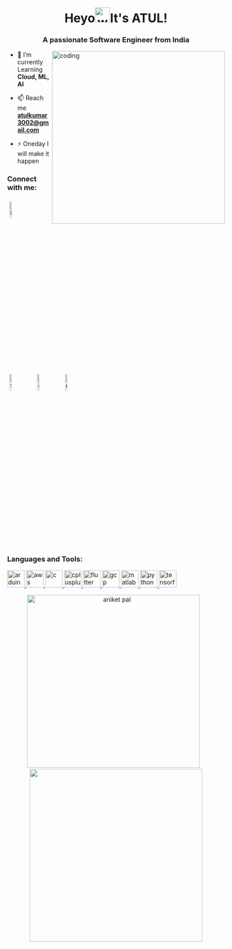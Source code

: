 <h1 align="center">Heyo<img alt="wave" src="https://emojis.slackmojis.com/emojis/images/1588177020/8809/wave_hello.gif?1588177020" width="35">It's ATUL!  </h1>
<h3 align="center">A passionate Software Engineer from India</h3>

<img align="right" alt="coding" width="400" src="https://camo.githubusercontent.com/c1dcb74cc1c1835b1d716f5051499a2814c683c806b15f04b0eba492863703e9/68747470733a2f2f63646e2e6472696262626c652e636f6d2f75736572732f3733303730332f73637265656e73686f74732f363538313234332f6176656e746f2e676966">

<!--<p align="left"> <img src="https://komarev.com/ghpvc/?username=atulkr-exe&label=Profile%20views&color=0e75b6&style=flat" alt="atulkr-exe" /> </p>-->

- 🌱 I’m currently Learning **Cloud, ML, AI**

- 📫 Reach me **atulkumar3002@gmail.com**

- ⚡ Oneday I will make it happen 

<h3 align="left">Connect with me:</h3>
<p align="left" >
	<!--<a href="https://github.com/AtulKr-exe"><img alt="github" width="10%" style="padding:5px" src="https://img.icons8.com/clouds/100/000000/github.png"/></a>-->
	<a href="https://www.linkedin.com/in/atulkr07"><img alt="linkedin" width="10%" style="padding:5px" src="https://img.icons8.com/clouds/100/000000/linkedin.png"/></a>
	<a href="https://www.facebook.com/people/Atul-Kumar/100013035275105/"><img alt="facebook" width="10%" style="padding:5px" src="https://img.icons8.com/clouds/100/000000/facebook-new.png"/></a>
	<a href="https://www.instagram.com/atulkr.exe/"><img alt="instagram" width="10%" style="padding:5px" src="https://img.icons8.com/clouds/100/000000/instagram.png"/></a>
	<a href="https://tech-lession.blogspot.com/?m=1"><img alt="medium" width="10%" style="padding:5px" src="https://img.icons8.com/clouds/100/000000/goodnotes.png"/></a>
	
</p>

<h3 align="left">Languages and Tools:</h3>
<p align="left"> <a href="https://www.arduino.cc/" target="_blank" rel="noreferrer"> <img src="https://cdn.worldvectorlogo.com/logos/arduino-1.svg" alt="arduino" width="40" height="40"/> </a> <a href="https://aws.amazon.com" target="_blank" rel="noreferrer"> <img src="https://scontent.fixr3-1.fna.fbcdn.net/v/t39.30808-6/269757833_4570037896366873_6631612107011390481_n.jpg?_nc_cat=1&ccb=1-7&_nc_sid=09cbfe&_nc_ohc=6H5Dz2A49Y0AX8-8W70&_nc_ht=scontent.fixr3-1.fna&oh=00_AfD9UApv9-xmNGP60lzgH5aNPVew5C5gCPnmFh9oAV-m_w&oe=639A29BF" alt="aws" width="40" height="40"/> </a> <a href="https://www.cprogramming.com/" target="_blank" rel="noreferrer"> <img src="https://upload.wikimedia.org/wikipedia/commons/1/18/C_Programming_Language.svg" alt="c" width="40" height="40"/> </a> <a href="https://www.w3schools.com/cpp/" target="_blank" rel="noreferrer"> <img src="https://upload.wikimedia.org/wikipedia/commons/1/18/ISO_C%2B%2B_Logo.svg" alt="cplusplus" width="40" height="40"/> </a> <a href="https://flutter.dev" target="_blank" rel="noreferrer"> <img src="https://www.vectorlogo.zone/logos/flutterio/flutterio-icon.svg" alt="flutter" width="40" height="40"/> </a> <a href="https://cloud.google.com" target="_blank" rel="noreferrer"> <img src="https://www.vectorlogo.zone/logos/google_cloud/google_cloud-icon.svg" alt="gcp" width="40" height="40"/> </a> <a href="https://www.mathworks.com/" target="_blank" rel="noreferrer"> <img src="https://upload.wikimedia.org/wikipedia/commons/2/21/Matlab_Logo.png" alt="matlab" width="40" height="40"/> </a> <a href="https://www.python.org" target="_blank" rel="noreferrer"> <img src="https://s3.dualstack.us-east-2.amazonaws.com/pythondotorg-assets/media/community/logos/python-logo-only.png" alt="python" width="40" height="40"/> </a> <a href="https://www.tensorflow.org" target="_blank" rel="noreferrer"> <img src="https://www.vectorlogo.zone/logos/tensorflow/tensorflow-icon.svg" alt="tensorflow" width="40" height="40"/> </a> </p>


<p align='center'><img width="400px" src="https://github-readme-streak-stats.herokuapp.com/?user=atulkr-exe&theme=radical" alt="aniket pal" />&nbsp; &nbsp;<img width="400px" src="https://github-readme-stats.vercel.app/api?username=atulkr-exe&count_private=true&theme=radical"/></p>
